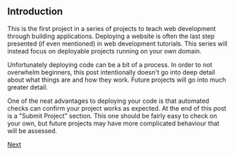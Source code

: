 ## Introduction

This is the first project in a series of projects to teach web development through building applications.  Deploying a website is often the last step presented (if even mentioned) in web development tutorials.  This series will instead focus on deployable projects running on your own domain. 

Unfortunately deploying code can be a bit of a process. In order to not overwhelm beginners, this post intentionally doesn't go into deep detail about what things are and how they work.  Future projects will go into much greater detail.

One of the neat advantages to deploying your code is that automated checks can confirm your project works as expected.  At the end of this post is a "Submit Project" section.  This one should be fairly easy to check on your own, but future projects may have more complicated behaviour that will be assessed.

[Next](/web-development/00-hello-world-website/01-how-to-set-up-hosting-with-digitalocean)